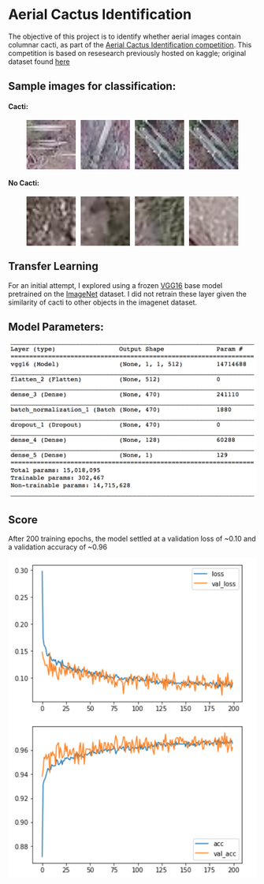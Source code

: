 # Aerial Cactus Identification

The objective of this project is to identify whether aerial images contain columnar cacti, as part of the [Aerial Cactus Identification competition](https://www.kaggle.com/c/aerial-cactus-identification/data). This competition is based on resesearch previously hosted on kaggle; original dataset found [here](https://www.kaggle.com/irvingvasquez/cactus-aerial-photos) 


## Sample images for classification:

#### Cacti: 

<p align="center"><a href="Cacti"><img src="/images/0004be2cfeaba1c0361d39e2b000257b.jpg" align="center" height="100" hspace="5"></a><a href="Cacti"><img src="/images/0017c3c18ddd57a2ea6f9848c79d83d2.jpg" align="center" height="100" hspace="5"></a><a href="Cacti"><img src="/images/003ec9bcef67171ba49fe4c3b7c80aec.jpg" align="center" height="100" hspace="5"></a><a href="Cacti"><img src="/images/003ec9bcef67171ba49fe4c3b7c80aec.jpg" align="center" height="100" hspace="5"></a></p>

#### No Cacti: 

<p align="center"><a href="No Cacti"><img src="/images/002134abf28af54575c18741b89dd2a4.jpg" align="center" height="100" hspace="5"></a><a href="No Cacti"><img src="/images/003bb64852016d9c87871ddd8e25ab03.jpg" align="center" height="100" hspace="5"></a><a href="No Cacti"><img src="/images/0283336bcc959eb5cdf69b144903a428.jpg" align="center" height="100" hspace="5"></a><a href="No Cacti"><img src="/images/04bbf5cd66492db2a14bbd28d1e06d49.jpg" align="center" height="100" hspace="5"></a></p>


## Transfer Learning
For an initial attempt, I explored using a frozen [VGG16](https://arxiv.org/abs/1409.1556) base model pretrained on the [ImageNet](http://www.image-net.org) dataset. I did not retrain these layer given the similarity of cacti to other objects in the imagenet dataset. 


## Model Parameters:
<p align="center"><a href="model params"><img src="/images/model_params.png" align="center" width="600" ></a></p>


## Score
After 200 training epochs, the model settled at a validation loss of ~0.10 and a validation accuracy of ~0.96
<p align="center"><a href="Loss + Accuracy"><img src="/images/acc.png" align="center" width="600" ></a></p>
